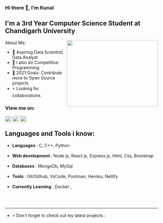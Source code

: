 ### Hi there 👋, I'm Kunal 

## I'm a 3rd Year Computer Science Student at Chandigarh University
<a href="https://github.com/"><img align='right' src="https://media.giphy.com/media/SWoSkN6DxTszqIKEqv/giphy.gif" width="300" height="220"> </a>
About Me:

- 🔭 Aspiring Data Scientist| Data Analyst
- 👯 I also do Competitive Programming
- 🥅 2021 Goals: Contribute more to Open Source projects
- ⚡ Looking for collaborations


### View me on:

[<img align="left" alt="sahil | LinkedIn" width="22px" src="https://cdn.jsdelivr.net/npm/simple-icons@v3/icons/linkedin.svg" />][linkedin]
[<img align="left" alt="sahil | Instagram" width="22px" src="https://cdn.jsdelivr.net/npm/simple-icons@v3/icons/instagram.svg" />][instagram]
[<img align="left" alt="sahil | Instagram" width="22px" src="https://cdn.jsdelivr.net/npm/simple-icons@v3/icons/hackerrank.svg" />][hackerrank]
<br />

## Languages and Tools i know:

-  <b>Languages</b>           : C, C++, Python <br /> <br /> 
-  <b>Web development</b>     : Node js, React js, Express js, Html, Css, Bootstrap   <br /> <br />
-  <b>Databases</b>           : MongoDb, MySql           <br /> <br />
-  <b>Tools</b>               : Git/Github, VsCode, Postman, Heroku, Netlify <br /> <br />
-  <b>Currently Learning</b>  : Docker , 

<br />
<br />

---


[instagram]: https://www.instagram.com/___._k_u_n_a_l_.___/
[linkedin]: https://www.linkedin.com/in/kunal10713/
[hackerrank]: https://www.hackerrank.com/kunal10713


- ⚡ Don't forget to check out my latest projects :
